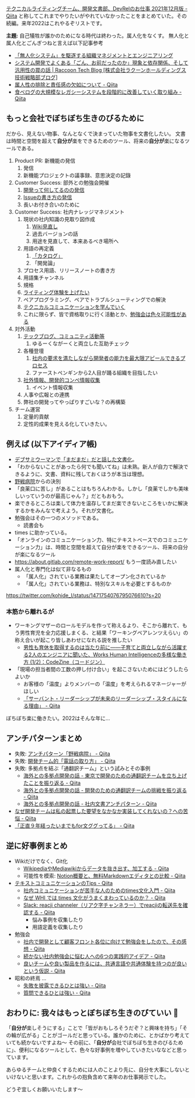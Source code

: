 [テクニカルライティングチーム、開発文書部、DevRelのお仕事 2021年12月版 - Qiita](https://qiita.com/e99h2121/items/3da004b8194a64c4f207)
と称してこれまでやりたいがやれていなかったことをまとめていた。その続編。来年2022はこれやるぞリストです。

**主題:** 自己犠牲が誰かのためになる時代は終わった。属人化をなくす。
無人化と属人化とごんぎつねと言えば以下記事参考

- [「無人化システム」を駆逐する組織マネジメントとエンジニアリング](https://zenn.dev/tmknom/articles/93f227ad5e55aa)
- [システム開発でよくある「ごん、お前だったのか」現象と依存関係、そして汎用性の罠の話 | Raccoon Tech Blog [株式会社ラクーンホールディングス 技術戦略部ブログ]](https://techblog.raccoon.ne.jp/archives/1621214192.html)
- [属人性の排除と責任感の欠如について - Qiita](https://qiita.com/san-tak/items/c9a4943e938df917a9a1)
- [食べログの大規模なレガシーシステムを段階的に改善していく取り組み - Qiita](https://qiita.com/tkyowa/items/6417b0a7895399f8f9be)


## もっと会社でぼちぼち生きのびるために

だから、見えない物事、なんとなくで決まっていた物事を文書化したい。
文書は時間と空間を超えて**自分が**楽をできるためのツール、将来の**自分が**楽になるツールである。



1. Product PR: 新機能の発信
    1. 発信
    2. 新機能プロジェクトの議事録、意思決定の記錄
2. Customer Success: 部外との勉強会開催
    1. [開発って何してるのの発信](https://qiita.com/e99h2121/items/2d927bda7ba6bf158bd1)
    2. [Issueの書き方の発信](https://qiita.com/e99h2121/items/246ec2354809ca0bfa4b)
    3. 長いお付き合いのために
3. Customer Success: 社内ナレッジマネジメント
    1. 現状の社内知識の見取り図作成
        1. [Wiki見直し](https://qiita.com/e99h2121/items/df0b2ab119ad3248742e)
        1. 過去バージョンの話
        1. 用途を見直して、本来あるべき場所へ
    2. 用語の再定義
        1. [「カタログ」](https://qiita.com/e99h2121/items/2e992ba08be2ad324124)
        2. 「開発論」
    3. プロセス用語、リリースノートの書き方
    3. 用語集チャンネル
    3. 規格
    3. [ライティング体験を上げたい](https://qiita.com/e99h2121/items/727041904ea41d02b26c)
    3. ペアプログラミング、ペアでトラブルシューティングでの解決
    3. [テクニカルコミュニケーションを学んでいく](https://qiita.com/e99h2121/items/2f5a8965f5ca16217f3c)
    3. これに限らず、皆で資格取りに行く活動とか、[勉強会は色々可能性がある](https://qiita.com/e99h2121/items/ec25c121ca1857a34bb8)
4. 対外活動
    1. [テックブログ、コミュニティ活動等](https://qiita.com/mizo_k/items/c2aba14e77f5fc6f7483)
        1. ゆるーくながーくと両立した互助チェック
    2. 各種登壇
        1. [社内の要求を満たしながら開発者の能力を最大限アピールできるプロセス](https://qiita.com/cold-wisteria/items/be3ec7f417a199a619cd)
        2. ファーストペンギンから2人目が踊る組織を目指したい
    3. [社外情報、開発的コンペ情報収集](https://qiita.com/e99h2121/items/20fe59cc5625250487f1)
        1. イベント情報収集
    4. 人事や広報との連携
    5. 弊社の開発ってやっぱりすごいな？の再構築
5. チーム運営
    1. 定量的貢献
    2. 定性的成果を見える化していきたい。



## 例えば (以下アイディア帳)

- [デブサミウーマンで「まだまだ」だと話した文書化](https://qiita.com/e99h2121/items/7c69be1b2c2f305f6a4c)。
- 「わからないことがあったら何でも聞いてね」は未熟。新人が自力で解決できるように、文書、資料に残しておくほうが本当は理想。
- [野戦病院](https://qiita.com/e99h2121/items/c2b53ac16b38fda859cf)からの決別
- 「良薬口に苦し」があることはもちろんわかる。しかし「良薬でしかも美味しいっていうのが最高じゃん？」だともおもう。
- 楽できるところは楽して体力を温存してまだ楽できないところをいかに解決するかをみんなで考えよう。それが文書化。
- 勉強会はその一つのメソッドである。
    - 読書会も
- times に助かっている。
- 「オンラインのコミュニケーション力、特にテキストベースでのコミュニケーション力」は、時間と空間を超えて自分が楽をできるツール、将来の自分が楽になるツール
- https://about.gitlab.com/remote-work-report/ もう一度読み直したい
- 属人化と専門化は似て非なるもの
  - 「属人化」されている業務は果たしてオープン化されているか
  - 「属人化」されている業務は、特別なスキルを必要とするものか

https://twitter.com/kohide_I/status/1471754076795076610?s=20


### 本筋から離れるが

- ワーキングマザーのロールモデルを作って称えるより、そこから離れて、もう男性育児を全力応援しまくる、と結果「ワーキングペアレンツえらい」の称え合いが起こり皆しあわせになれる説を推したい 
    - [男性も育休を取得するのは当たり前に――子育てと両立しながら活躍する2人のエンジニアに聞いた、Works Human Intelligenceの多様な働き方 (1/2)：CodeZine（コードジン）](https://codezine.jp/article/detail/15189)
- 「現場の担当者間の工数の押し付け合い」を起こさないためにはどうしたらよいか
    - お客様の「温度」よりメンバーの「温度」を考えられるマネージャーがほしい
    - [「サーバント・リーダーシップが未来のリーダーシップ・スタイルになる理由」 - Qiita](https://qiita.com/e99h2121/items/f620c33ef3ce4f2b8697)


ぼちぼち楽に働きたい。2022はそんな年に...



## アンチパターンまとめ

- 失敗: [アンチパターン「野戦病院」 - Qiita](https://qiita.com/e99h2121/items/c2b53ac16b38fda859cf)
- 失敗: [開発チーム的「電話の取り方」 - Qiita](https://qiita.com/e99h2121/items/af3d72da7ce9aa45da5b)
- 失敗: 多拠点を結ぶ「通翻訳チーム」という試みとその事例
    - [海外との多拠点開発の話 - 東京で開発のための通翻訳チームを立ち上げたことを振り返る - Qiita](https://qiita.com/e99h2121/items/24f7beb0ee847332331e)
    - [海外との多拠点開発の話 - 開発のための通翻訳チームの挑戦を振り返る - Qiita](https://qiita.com/e99h2121/items/00374d4bd27ec09b27e6)
    - [海外との多拠点開発の話 - 社内文書アンチパターン - Qiita](https://qiita.com/e99h2121/items/5f456421fdf8bd76d15b)
- [なぜ開発チームは私の起票した要望をなかなか実装してくれないの？への苦悩 - Qiita](https://qiita.com/e99h2121/items/f4c5856734d136f672b7)
- [「正直９年経ったいまでもfor文ググってる」 - Qiita](https://qiita.com/e99h2121/items/e3c75f2ba3294da80018)

## 逆に好事例まとめ

- Wikiだけでなく、Git化
    - [WikipediaやMediawikiからデータを抜き出す、加工する - Qiita](https://qiita.com/e99h2121/items/f63b926c51df00a20b5d)
    - 可能性を模索: [Notion概要と、無料Markdownエディタとの比較 - Qiita](https://qiita.com/e99h2121/items/727041904ea41d02b26c)
- [テキストコミュニケーションのTips - Qiita](https://qiita.com/e99h2121/items/9af582ec7f5ac76b0b99)
    - [社内コミュニケーションが苦手な人のためのtimes文化入門 - Qiita](https://qiita.com/autotaker1984/items/79576581e239244772f1)
    - [なぜ WHI では times 文化がうまくまわっているのか？ - Qiita](https://qiita.com/satomihoya/items/b125e1eaf44c4a643e6e)
    - [Slack: reacji channeler（リアク字チャンネラー）でreacjiの転送先を確認する - Qiita](https://qiita.com/e99h2121/items/d9c0aab831454ac61f51)
        - 悩み事例を収集したり
        - 用語定義を収集したり
- 勉強会
    - [社内で開発として顧客フロント各位に向けて勉強会をしたので、その感想 - Qiita](https://qiita.com/e99h2121/items/2d927bda7ba6bf158bd1)
    - [続かない社内勉強会に悩む人への6つの実践的アイデア - Qiita](https://qiita.com/flyaway/items/0fc8b080bcd83157033d)
    - [良いチームや良い製品を作るには、共通言語や共通体験を持つのが良いという仮説 - Qiita](https://qiita.com/e99h2121/items/ec25c121ca1857a34bb8)
- 昭和の終焉 ...
    - [失敗を披露できるひとは強い - Qiita](https://qiita.com/e99h2121/items/76ce33317b8cebf3d713)
    - [質問できるひとは強い - Qiita](https://qiita.com/e99h2121/items/72132c392c072d4ab097)


## おわりに: 我々はもっとぼちぼち生きのびていい :angel:

「**自分が**楽しそうにする」ことで「皆がおもしろそうだぞ？と興味を持ち」「その輪が広がる」ことがゴールだと思っている。誰かのために、とかばかり考えていても続かないですよね～
その前に、「**自分が**会社でぼちぼち生きのびるために」、便利になるツールとして、色々な好事例を増やしていきたいななどと思っています。

あらゆるチームと仲良くするためには人のことより先に、自分を大事にしないといけないと思います。これからの抱負含めて来年のお仕事掲示でした。

どうぞ宜しくお願いいたします～
